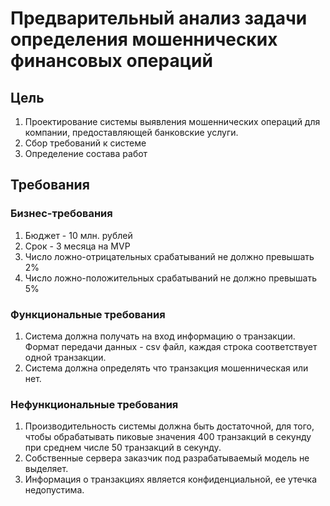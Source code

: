 # Предварительный анализ задачи определения мошеннических финансовых операций

## Цель

1. Проектирование системы выявления мошеннических операций для компании, предоставляющей банковские услуги.
2. Сбор требований к системе
3. Определение состава работ

## Требования

### Бизнес-требования

1. Бюджет - 10 млн. рублей
2. Срок - 3 месяца на MVP
3. Число ложно-отрицательных срабатываний не должно превышать 2%
4. Число ложно-положительных срабатываний не должно превышать 5%

### Функциональные требования

1. Система должна получать на вход информацию о транзакции. Формат передачи данных - csv файл, каждая строка
   соответствует одной транзакции.
2. Система должна определять что транзакция мошенническая или нет.

### Нефункциональные требования

1. Производительность системы должна быть достаточной, для того, чтобы обрабатывать пиковые значения 400 транзакций в
   секунду при среднем числе 50 транзакций в секунду.
2. Собственные сервера заказчик под разрабатываемый модель не выделяет.
3. Информация о транзакциях является конфиденциальной, ее
   утечка недопустима. 



